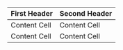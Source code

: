  First Header  | Second Header |
| ------------- | ------------- |
| Content Cell  | Content Cell  |
| Content Cell  | Content Cell  |
